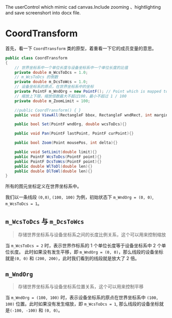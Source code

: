 
The userControl which mimic cad canvas.Include zooming 、hightlighting and save screenshort into docx file.

# CoordTransform

首先，看一下 `CoordTransform` 类的原型，着重看一下它的成员变量的意思。

```csharp
public class CoordTransform
{   
    // 世界坐标系中一个单位长度与设备坐标系中一个单位长度的比值
    private double m_WcsToDcs = 1.0;
    // m_WcsToDcs 的倒数 
    private double m_DcsToWcs = 1.0;
    // 设备坐标系的原点，在世界坐标系中的坐标
    private PointF m_WndOrg = new PointF(); // Point which is mapped to window origin in world coordinate system
    // 缩放上下限，缩放倍数最大不超过100，最小不超过 1 / 100
    private double m_ZoomLimit = 100;

    //public CoordTransform() { }
    public void ViewAll(RectangleF bbox, RectangleF wndRect, int margin/*pixel*/){}

    public bool Set(PointF wndOrg, double wcsToDcs){}

    public void Pan(PointF lastPoint, PointF curPoint){}

    public bool Zoom(Point mousePos, int delta){}

    public void SetLimit(double limit){}
    public PointF WcsToDcs(PointF point){}
    public PointF DcsToWcs(PointF point){}
    public double WlToDl(double len){}
    public double DlToWl(double len){}
}
```

所有的图元坐标定义在世界坐标系中。 

我们以一条线段 `(0,0)`, `(100, 100)` 为例，初始状态下 `m_WndOrg = (0, 0)`, `m_WcsToDcs = 1`。

## `m_WcsToDcs` 与 `m_DcsToWcs`

> 存储世界坐标系与设备坐标系之间的长度比例关系，这个可以用来控制缩放

当 `m_WcsToDcs = 2` 时，表示世界作标系的 1 个单位长度等于设备坐标系中 2 个单位长度。 此时如果没有发生平移，即 `m_WndOrg = (0, 0)`，那么线段的设备坐标就是`(0, 0)` 和 `(200, 200)`，此时我们看到的线段就是放大了 2 倍。

## `m_WndOrg`

> 存储世界坐标系与设备坐标系位置关系，这个可以用来控制平移

当 `m_WndOrg = (100, 100)` 时，表示设备坐标系的原点在世界坐标系中 `(100, 100)` 位置。此时如果没有发生缩放，即 `m_WcsToDcs = 1`, 那么线段的设备坐标就是`(-100, -100)` 和 `(0, 0)`。
